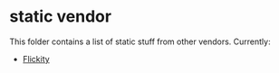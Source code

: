 # static vendor

This folder contains a list of static stuff from other vendors. Currently:

 * [Flickity](https://flickity.metafizzy.co/)
